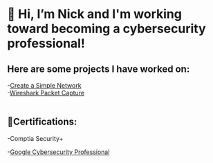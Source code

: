 <h1> 👋 Hi, I’m Nick and I'm working toward becoming a cybersecurity professional!</h1>
<h2>Here are some projects I have worked on:</h2>

-[Create a Simple Network](https://github.com/Ntopo1/Build-a-home-netwrok-with-Cisco-packet-tracer/blob/main/README.md)
<br />
-[Wireshark Packet Capture](https://github.com/Ntopo1/Wireshark)
<br />
<br />
<h2>📃Certifications:</h2>
-Comptia Security+
<br />

-[Google Cybersecurity Professional](https://coursera.org/share/81d412b244d151519b6c93ce9f2aba51)

  


<!---
Ntopo1/Ntopo1 is a ✨ special ✨ repository because its `README.md` (this file) appears on your GitHub profile.
You can click the Preview link to take a look at your changes.
--->

